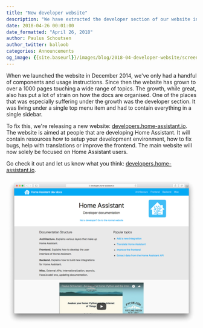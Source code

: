 ```yaml
---
title: "New developer website"
description: "We have extracted the developer section of our website into its own website."
date: 2018-04-26 00:01:00
date_formatted: "April 26, 2018"
author: Paulus Schoutsen
author_twitter: balloob
categories: Announcements
og_image: {{site.baseurl}}/images/blog/2018-04-developer-website/screenshot.png
---
```


When we launched the website in December 2014, we've only had a handful of components and usage instructions. Since then the website has grown to over a 1000 pages touching a wide range of topics. The growth, while great, also has put a lot of strain on how the docs are organised. One of the places that was especially suffering under the growth was the developer section. It was living under a single top menu item and had to contain everything in a single sidebar.

To fix this, we're releasing a new website: [developers.home-assistant.io](https://developers.home-assistant.io). The website is aimed at people that are developing Home Assistant. It will contain resources how to setup your development environment, how to fix bugs, help with translations or improve the frontend. The main website will now solely be focused on Home Assistant users.

Go check it out and let us know what you think: [developers.home-assistant.io](https://developers.home-assistant.io).

<a href='https://developers.home-assistant.io'><img src='/images/blog/2018-04-developer-website/screenshot.png' alt='Screenshot of the developer website' style='border: 0;box-shadow: none;'></a>
